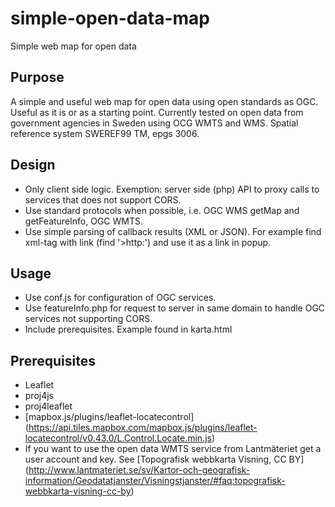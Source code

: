 # simple-open-data-map
Simple web map for open data
## Purpose
A simple and useful web map for open data using open standards as OGC. Useful as it is or as a starting point. 
Currently tested on open data from government agencies in Sweden using OCG WMTS and WMS. Spatial reference system SWEREF99 TM, epgs 3006.
## Design
- Only client side logic. Exemption: server side (php) API to proxy calls to services that does not support CORS.
- Use standard protocols when possible, i.e. OGC WMS getMap and getFeatureInfo, OGC WMTS.
- Use simple parsing of callback results (XML or JSON). For example find xml-tag with link (find '>http:') and use it as a link in popup.

## Usage
- Use conf.js for configuration of OGC services.
- Use featureInfo.php for request to server in same domain to handle OGC services not supporting CORS.
- Include prerequisites. Example found in karta.html

## Prerequisites
- Leaflet
- proj4js
- proj4leaflet
- [mapbox.js/plugins/leaflet-locatecontrol] (https://api.tiles.mapbox.com/mapbox.js/plugins/leaflet-locatecontrol/v0.43.0/L.Control.Locate.min.js)
- If you want to use the open data WMTS service from Lantmäteriet get a user account and key. See [Topografisk webbkarta Visning, CC BY] (http://www.lantmateriet.se/sv/Kartor-och-geografisk-information/Geodatatjanster/Visningstjanster/#faq:topografisk-webbkarta-visning-cc-by) 
